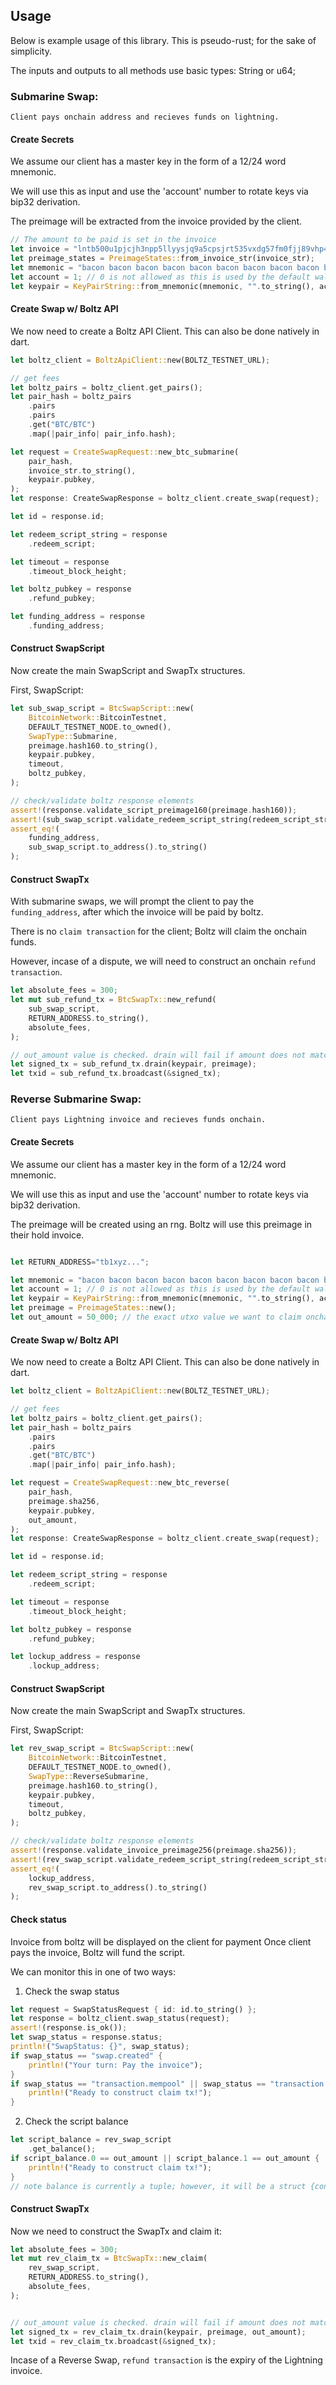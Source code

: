 ## Usage

Below is example usage of this library. This is pseudo-rust; for the sake of simplicity.

The inputs and outputs to all methods use basic types: String or u64; 

### Submarine Swap:

`Client pays onchain address and recieves funds on lightning.`

#### Create Secrets

We assume our client has a master key in the form of a 12/24 word mnemonic.

We will use this as input and use the 'account' number to rotate keys via bip32 derivation.

The preimage will be extracted from the invoice provided by the client.


```rust
// The amount to be paid is set in the invoice
let invoice = "lntb500u1pjcjh3npp5llyysjq9a5cpsjrt535vxdg57fm0fjj89vhp4k5jz8kx8t8p9u3qdq9d9h8gxqyjw5qcqp2sp5ucymlq0czg73wgkzdwc70va8kdj3zt2lfgtq3z5javzkz0ptdlpqrzjq2gyp9za7vc7vd8m59fvu63pu00u4pak35n4upuv4mhyw5l586dvkfkdwyqqq4sqqyqqqqqpqqqqqzsqqc9qyyssqn09n6lg8uvq7lur4e6r0rzy6jep9ja2tw48pn2m97e39c3652qekmx9mupjr0reun3rtcsxfm8fyksztac0zrn6w5q3phgf7tzfxthcqu9ex3q";
let preimage_states = PreimageStates::from_invoice_str(invoice_str);
let mnemonic = "bacon bacon bacon bacon bacon bacon bacon bacon bacon bacon bacon bacon bacon bacon bacon bacon bacon bacon bacon bacon bacon bacon bacon bacon";
let account = 1; // 0 is not allowed as this is used by the default wallet
let keypair = KeyPairString::from_mnemonic(mnemonic, "".to_string(), account);

```

#### Create Swap w/ Boltz API

We now need to create a Boltz API Client. This can also be done natively in dart.

```rust
let boltz_client = BoltzApiClient::new(BOLTZ_TESTNET_URL);

// get fees
let boltz_pairs = boltz_client.get_pairs();
let pair_hash = boltz_pairs
    .pairs
    .pairs
    .get("BTC/BTC")
    .map(|pair_info| pair_info.hash);

let request = CreateSwapRequest::new_btc_submarine(
    pair_hash,
    invoice_str.to_string(),
    keypair.pubkey,
);
let response: CreateSwapResponse = boltz_client.create_swap(request);

let id = response.id;

let redeem_script_string = response
    .redeem_script;

let timeout = response
    .timeout_block_height;

let boltz_pubkey = response
    .refund_pubkey;

let funding_address = response
    .funding_address;


```

#### Construct SwapScript

Now create the main SwapScript and SwapTx structures.

First, SwapScript:

```rust
let sub_swap_script = BtcSwapScript::new(
    BitcoinNetwork::BitcoinTestnet,
    DEFAULT_TESTNET_NODE.to_owned(),
    SwapType::Submarine,
    preimage.hash160.to_string(),
    keypair.pubkey,
    timeout,
    boltz_pubkey,
);

// check/validate boltz response elements
assert!(response.validate_script_preimage160(preimage.hash160));
assert!(sub_swap_script.validate_redeem_script_string(redeem_script_string));
assert_eq!(
    funding_address,
    sub_swap_script.to_address().to_string()
);
```

#### Construct SwapTx

With submarine swaps, we will prompt the client to pay the `funding_address`,
after which the invoice will be paid by boltz.

There is no `claim transaction` for the client; Boltz will claim the onchain funds.

However, incase of a dispute, we will need to construct an onchain `refund transaction`.

```rust
let absolute_fees = 300;
let mut sub_refund_tx = BtcSwapTx::new_refund(
    sub_swap_script,
    RETURN_ADDRESS.to_string(),
    absolute_fees,
);

// out_amount value is checked. drain will fail if amount does not match.
let signed_tx = sub_refund_tx.drain(keypair, preimage);
let txid = sub_refund_tx.broadcast(&signed_tx);
```

### Reverse Submarine Swap:

`Client pays Lightning invoice and recieves funds onchain.`

#### Create Secrets

We assume our client has a master key in the form of a 12/24 word mnemonic.

We will use this as input and use the 'account' number to rotate keys via bip32 derivation.

The preimage will be created using an rng. Boltz will use this preimage in their hold invoice.


```rust

let RETURN_ADDRESS="tb1xyz...";

let mnemonic = "bacon bacon bacon bacon bacon bacon bacon bacon bacon bacon bacon bacon bacon bacon bacon bacon bacon bacon bacon bacon bacon bacon bacon bacon";
let account = 1; // 0 is not allowed as this is used by the default wallet
let keypair = KeyPairString::from_mnemonic(mnemonic, "".to_string(), account);
let preimage = PreimageStates::new();
let out_amount = 50_000; // the exact utxo value we want to claim onchain
```
#### Create Swap w/ Boltz API

We now need to create a Boltz API Client. This can also be done natively in dart.

```rust
let boltz_client = BoltzApiClient::new(BOLTZ_TESTNET_URL);

// get fees
let boltz_pairs = boltz_client.get_pairs();
let pair_hash = boltz_pairs
    .pairs
    .pairs
    .get("BTC/BTC")
    .map(|pair_info| pair_info.hash);

let request = CreateSwapRequest::new_btc_reverse(
    pair_hash,
    preimage.sha256,
    keypair.pubkey,
    out_amount,
);
let response: CreateSwapResponse = boltz_client.create_swap(request);

let id = response.id;

let redeem_script_string = response
    .redeem_script;

let timeout = response
    .timeout_block_height;

let boltz_pubkey = response
    .refund_pubkey;

let lockup_address = response
    .lockup_address;

```
#### Construct SwapScript

Now create the main SwapScript and SwapTx structures.

First, SwapScript:

```rust
let rev_swap_script = BtcSwapScript::new(
    BitcoinNetwork::BitcoinTestnet,
    DEFAULT_TESTNET_NODE.to_owned(),
    SwapType::ReverseSubmarine,
    preimage.hash160.to_string(),
    keypair.pubkey,
    timeout,
    boltz_pubkey,
);

// check/validate boltz response elements
assert!(response.validate_invoice_preimage256(preimage.sha256));
assert!(rev_swap_script.validate_redeem_script_string(redeem_script_string));
assert_eq!(
    lockup_address,
    rev_swap_script.to_address().to_string()
);
```

#### Check status

Invoice from boltz will be displayed on the client for payment
Once client pays the invoice, Boltz will fund the script.

We can monitor this in one of two ways: 

1. Check the swap status

```rust
let request = SwapStatusRequest { id: id.to_string() };
let response = boltz_client.swap_status(request);
assert!(response.is_ok());
let swap_status = response.status;
println!("SwapStatus: {}", swap_status);
if swap_status == "swap.created" {
    println!("Your turn: Pay the invoice");
}
if swap_status == "transaction.mempool" || swap_status == "transaction.confirmed"{
    println!("Ready to construct claim tx!");
}
```

2. Check the script balance

```rust
let script_balance = rev_swap_script
    .get_balance();
if script_balance.0 == out_amount || script_balance.1 == out_amount {
    println!("Ready to construct claim tx!");
}
// note balance is currently a tuple; however, it will be a struct {confirmed: u64 ,unconfirmed: u64}
```
#### Construct SwapTx

Now we need to construct the SwapTx and claim it:

```rust
let absolute_fees = 300;
let mut rev_claim_tx = BtcSwapTx::new_claim(
    rev_swap_script,
    RETURN_ADDRESS.to_string(),
    absolute_fees,
);


// out_amount value is checked. drain will fail if amount does not match.
let signed_tx = rev_claim_tx.drain(keypair, preimage, out_amount);
let txid = rev_claim_tx.broadcast(&signed_tx);
```

Incase of a Reverse Swap, `refund transaction` is the expiry of the Lightning invoice.